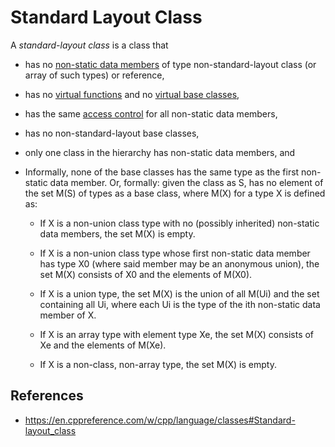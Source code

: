 # Standard Layout Class

A _standard-layout class_ is a class that

- has no [non-static data members](https://en.cppreference.com/w/cpp/language/data_members "cpp/language/data members") of type non-standard-layout class (or array of such types) or reference,

- has no [virtual functions](https://en.cppreference.com/w/cpp/language/virtual "cpp/language/virtual") and no [virtual base classes](https://en.cppreference.com/w/cpp/language/derived_class#Virtual_base_classes "cpp/language/derived class"),

- has the same [access control](https://en.cppreference.com/w/cpp/language/access "cpp/language/access") for all non-static data members,

- has no non-standard-layout base classes,

- only one class in the hierarchy has non-static data members, and

- Informally, none of the base classes has the same type as the first non-static data member. Or, formally: given the class as S, has no element of the set M(S) of types as a base class, where M(X) for a type X is defined as:

    - If X is a non-union class type with no (possibly inherited) non-static data members, the set M(X) is empty.
 
    - If X is a non-union class type whose first non-static data member has type X0 (where said member may be an anonymous union), the set M(X) consists of X0 and the elements of M(X0).

    - If X is a union type, the set M(X) is the union of all M(Ui) and the set containing all Ui, where each Ui is the type of the ith non-static data member of X.

    - If X is an array type with element type Xe, the set M(X) consists of Xe and the elements of M(Xe).

    - If X is a non-class, non-array type, the set M(X) is empty.

## References

- https://en.cppreference.com/w/cpp/language/classes#Standard-layout_class
